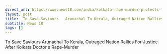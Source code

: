 ```yaml
---
direct_url: https://www.news18.com/india/kolkata-rape-murder-protests-for-justice-safety-continue-across-nation-cbi-summons-4-rg-kar-college-doctors-9017238.html
layout: post
title:  To Save Saviours   Arunachal To Kerala, Outraged Nation Rallies For Justice After Kolkata Doctor s Rape-Murder
subtitle: News 18
tags: []
---
```


 To Save Saviours   Arunachal To Kerala, Outraged Nation Rallies For Justice After Kolkata Doctor s Rape-Murder
